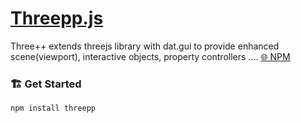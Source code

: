 # [Threepp.js](https://pj-25.github.io/threepp/)
Three++ extends threejs library with dat.gui to provide enhanced scene(viewport), interactive objects, property controllers ....
[🌐 NPM](https://www.npmjs.com/package/threepp)
### 🏗️ Get Started 
 ```
 npm install threepp
 ```
